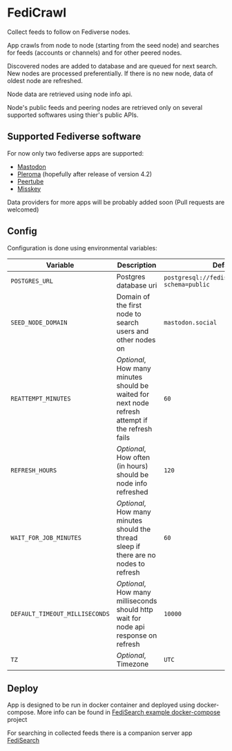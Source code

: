 # FediCrawl

Collect feeds to follow on Fediverse nodes.

App crawls from node to node (starting from the seed node) and searches for feeds (accounts or channels) and for other peered nodes.

Discovered nodes are added to database and are queued for next search.
New nodes are processed preferentially. If there is no new node, data of oldest node are refreshed.

Node data are retrieved using node info api.

Node's public feeds and peering nodes are retrieved only on several supported softwares using thier's public APIs.

## Supported Fediverse software
For now only two fediverse apps are supported:
* [Mastodon](https://joinmastodon.org/)
* [Pleroma](https://pleroma.social/#featured-instances) (hopefully after release of version 4.2)
* [Peertube](https://joinpeertube.org/)
* [Misskey](https://join.misskey.page/)

Data providers for more apps will be probably added soon (Pull requests are welcomed)

## Config

Configuration is done using environmental variables:

| Variable                       | Description                                                                                      | Default value / Example value                                           |
|--------------------------------|--------------------------------------------------------------------------------------------------|-------------------------------------------------------------------------|
| `POSTGRES_URL`                 | Postgres database uri                                                                            | `postgresql://fedisearch:passwd@postgres:5432/fedisearch?schema=public` |
| `SEED_NODE_DOMAIN`             | Domain of the first node to search users and other nodes on                                      | `mastodon.social`                                                       |
| `REATTEMPT_MINUTES`            | _Optional_, How many minutes should be waited for next node refresh attempt if the refresh fails | `60 `                                                                   | 
| `REFRESH_HOURS`                | _Optional_, How often (in hours) should be node info refreshed                                   | `120`                                                                   |
| `WAIT_FOR_JOB_MINUTES`         | _Optional_, How many minutes should the thread sleep if there are no nodes to refresh            | `60`                                                                    |
| `DEFAULT_TIMEOUT_MILLISECONDS` | _Optional_, How many milliseconds should http wait for node api response on refresh              | `10000`                                                                 |
| `TZ`                           | _Optional_, Timezone                                                                             | `UTC`                                                                   |
## Deploy
App is designed to be run in docker container and deployed using docker-compose. 
More info can be found in [FediSearch example docker-compose](https://github.com/Stopka/fedisearch-compose) project

For searching in collected feeds there is a companion server app [FediSearch](https://github.com/Stopka/fedisearch)
